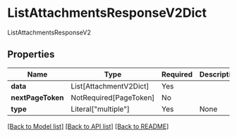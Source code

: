 # ListAttachmentsResponseV2Dict

ListAttachmentsResponseV2

## Properties
| Name | Type | Required | Description |
| ------------ | ------------- | ------------- | ------------- |
**data** | List[AttachmentV2Dict] | Yes |  |
**nextPageToken** | NotRequired[PageToken] | No |  |
**type** | Literal["multiple"] | Yes | None |


[[Back to Model list]](../../../README.md#models-v1-link) [[Back to API list]](../../../README.md#apis-v1-link) [[Back to README]](../../../README.md)
